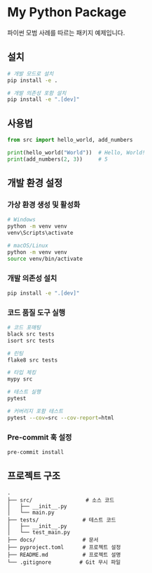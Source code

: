 # My Python Package

파이썬 모범 사례를 따르는 패키지 예제입니다.

## 설치

```bash
# 개발 모드로 설치
pip install -e .

# 개발 의존성 포함 설치
pip install -e ".[dev]"
```

## 사용법

```python
from src import hello_world, add_numbers

print(hello_world("World"))  # Hello, World!
print(add_numbers(2, 3))     # 5
```

## 개발 환경 설정

### 가상 환경 생성 및 활성화

```bash
# Windows
python -m venv venv
venv\Scripts\activate

# macOS/Linux
python -m venv venv
source venv/bin/activate
```

### 개발 의존성 설치

```bash
pip install -e ".[dev]"
```

### 코드 품질 도구 실행

```bash
# 코드 포매팅
black src tests
isort src tests

# 린팅
flake8 src tests

# 타입 체킹
mypy src

# 테스트 실행
pytest

# 커버리지 포함 테스트
pytest --cov=src --cov-report=html
```

### Pre-commit 훅 설정

```bash
pre-commit install
```

## 프로젝트 구조

```
.
├── src/                 # 소스 코드
│   ├── __init__.py
│   └── main.py
├── tests/              # 테스트 코드
│   ├── __init__.py
│   └── test_main.py
├── docs/               # 문서
├── pyproject.toml      # 프로젝트 설정
├── README.md           # 프로젝트 설명
└── .gitignore         # Git 무시 파일
```